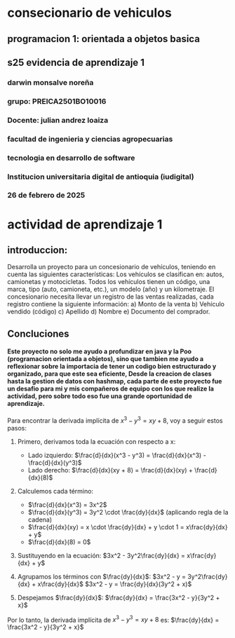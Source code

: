 # consecionario de vehiculos
## programacion 1: orientada a objetos basica
## s25 evidencia de aprendizaje 1 
### darwin monsalve noreña 
### grupo: PREICA2501BO10016
### Docente: julian andrez loaiza 
### facultad de ingenieria y ciencias agropecuarias 
### tecnologia en desarrollo de software 
### Institucion universitaria digital de antioquia (iudigital) 
### 26 de febrero de 2025
# actividad de aprendizaje 1
## introduccion: 
Desarrolla un proyecto para un concesionario de vehículos, teniendo en cuenta las siguientes características:
 Los vehículos se clasifican en: autos, camionetas y motocicletas.
Todos los vehículos tienen un código, una marca, tipo (auto, camioneta, etc.), un modelo (año) y un kilometraje.
El concesionario necesita llevar un registro de las ventas realizadas, cada registro contiene la siguiente información:
a) Monto de la venta
b) Vehículo vendido (código)
c) Apellido
d) Nombre
e) Documento del comprador.

## Concluciones
#### Este proyecto no solo me ayudo a profundizar en java y la Poo (programacion orientada a objetos), sino que tambien me ayudo a reflexionar sobre la importacia de tener un codigo bien estructurado y organizado, para que este sea eficiente, Desde la creacion de clases hasta la gestion de datos con hashmap, cada parte de este proyecto fue un desafio para mi y mis compañeros de equipo con los que realize la actividad, pero sobre todo eso fue una grande oportunidad de aprendizaje.

Para encontrar la derivada implícita de $x^3 - y^3 = xy + 8$, voy a seguir estos pasos:

1) Primero, derivamos toda la ecuación con respecto a x:
   * Lado izquierdo: $\frac{d}{dx}(x^3 - y^3) = \frac{d}{dx}(x^3) - \frac{d}{dx}(y^3)$
   * Lado derecho: $\frac{d}{dx}(xy + 8) = \frac{d}{dx}(xy) + \frac{d}{dx}(8)$

2) Calculemos cada término:
   * $\frac{d}{dx}(x^3) = 3x^2$
   * $\frac{d}{dx}(y^3) = 3y^2 \cdot \frac{dy}{dx}$ (aplicando regla de la cadena)
   * $\frac{d}{dx}(xy) = x \cdot \frac{dy}{dx} + y \cdot 1 = x\frac{dy}{dx} + y$
   * $\frac{d}{dx}(8) = 0$

3) Sustituyendo en la ecuación:
   $3x^2 - 3y^2\frac{dy}{dx} = x\frac{dy}{dx} + y$

4) Agrupamos los términos con $\frac{dy}{dx}$:
   $3x^2 - y = 3y^2\frac{dy}{dx} + x\frac{dy}{dx}$
   $3x^2 - y = \frac{dy}{dx}(3y^2 + x)$

5) Despejamos $\frac{dy}{dx}$:
   $\frac{dy}{dx} = \frac{3x^2 - y}{3y^2 + x}$

Por lo tanto, la derivada implícita de $x^3 - y^3 = xy + 8$ es:
$\frac{dy}{dx} = \frac{3x^2 - y}{3y^2 + x}$

